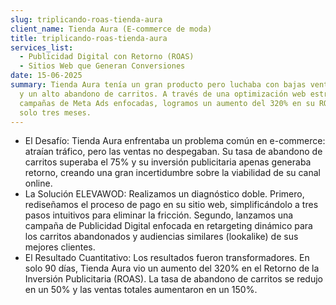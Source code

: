 ```yaml
---
slug: triplicando-roas-tienda-aura
client_name: Tienda Aura (E-commerce de moda)
title: triplicando-roas-tienda-aura
services_list:
  - Publicidad Digital con Retorno (ROAS)
  - Sitios Web que Generan Conversiones
date: 15-06-2025
summary: Tienda Aura tenía un gran producto pero luchaba con bajas ventas online
  y un alto abandono de carritos. A través de una optimización web estratégica y
  campañas de Meta Ads enfocadas, logramos un aumento del 320% en su ROAS en
  solo tres meses.
---
```

* El Desafío: Tienda Aura enfrentaba un problema común en e-commerce: atraían tráfico, pero las ventas no despegaban. Su tasa de abandono de carritos superaba el 75% y su inversión publicitaria apenas generaba retorno, creando una gran incertidumbre sobre la viabilidad de su canal online.
* La Solución ELEVAWOD: Realizamos un diagnóstico doble. Primero, rediseñamos el proceso de pago en su sitio web, simplificándolo a tres pasos intuitivos para eliminar la fricción. Segundo, lanzamos una campaña de Publicidad Digital enfocada en retargeting dinámico para los carritos abandonados y audiencias similares (lookalike) de sus mejores clientes.
* El Resultado Cuantitativo: Los resultados fueron transformadores. En solo 90 días, Tienda Aura vio un aumento del 320% en el Retorno de la Inversión Publicitaria (ROAS). La tasa de abandono de carritos se redujo en un 50% y las ventas totales aumentaron en un 150%.
